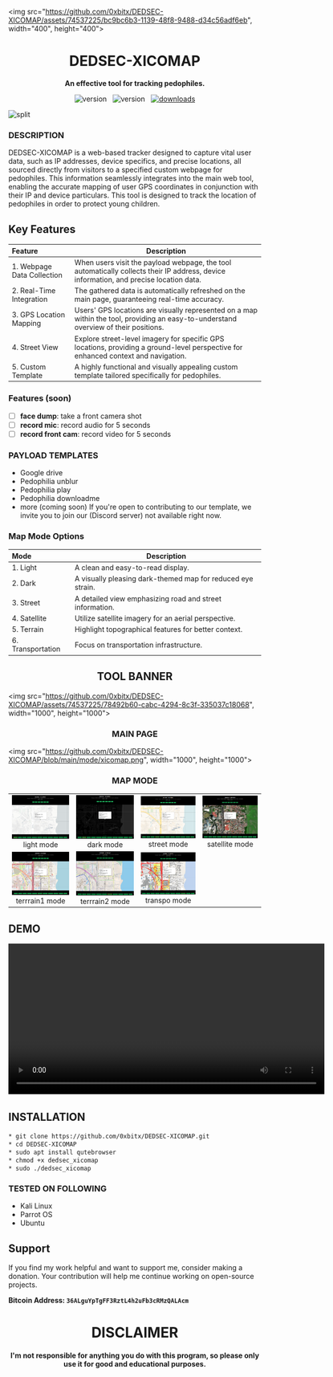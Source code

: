 
<img src="https://github.com/0xbitx/DEDSEC-XICOMAP/assets/74537225/bc9bc6b3-1139-48f8-9488-d34c56adf6eb", width="400", height="400">

<h1 align="center"> DEDSEC-XICOMAP</h1>

<p align="center">
  <b>An effective tool for tracking pedophiles.</b>
</p>

<p align="center">
  <img src="https://img.shields.io/badge/python-3.11.x-brightgreen.svg" alt="version" />
&nbsp;
      <img src="https://img.shields.io/badge/qutebrowser-2.5.4-brightgreen.svg" alt="version" />
  &nbsp;
  <a href="https://github.com/0xbitx/DEDSEC-XICOMAP.git">
    <img src="https://img.shields.io/npm/dm/repo-checklist" alt="downloads" />
  </a>
</p>


![split](https://github.com/terkelg/prompts/raw/master/media/split.png)
### DESCRIPTION
DEDSEC-XICOMAP is a web-based tracker designed to capture vital user data, such as IP addresses, device specifics, and precise locations, all sourced directly from visitors to a specified custom webpage for pedophiles. This information seamlessly integrates into the main web tool, enabling the accurate mapping of user GPS coordinates in conjunction with their IP and device particulars. This tool is designed to track the location of pedophiles in order to protect young children.

## Key Features

| Feature | Description                |
| :-------- | ------------------------- |
| 1. Webpage Data Collection |   When users visit the payload webpage, the tool automatically collects their IP address, device information, and precise location data.|
| 2. Real-Time Integration | The gathered data is automatically refreshed on the main page, guaranteeing real-time accuracy.|
| 3.  GPS Location Mapping |  Users' GPS locations are visually represented on a map within the tool, providing an easy-to-understand overview of their positions. |
| 4.  Street View |  Explore street-level imagery for specific GPS locations, providing a ground-level perspective for enhanced context and navigation.|
| 5.  Custom Template | A highly functional and visually appealing custom template tailored specifically for pedophiles. |

### Features (soon)

- [ ] **face dump**: take a front camera shot 
- [ ] **record mic**: record audio for 5 seconds
- [ ] **record front cam**: record video for 5 seconds 
      
### PAYLOAD TEMPLATES
- Google drive
- Pedophilia unblur
- Pedophilia play
- Pedophilia downloadme
- more (coming soon) If you're open to contributing to our template, we invite you to join our (Discord server) not available right now.

### Map Mode Options

| Mode | Description                |
| :-------- | ------------------------- |
| 1. Light  |  A clean and easy-to-read display. |
| 2. Dark  |   A visually pleasing dark-themed map for reduced eye strain.|
| 3. Street  | A detailed view emphasizing road and street information. |
| 4. Satellite  | Utilize satellite imagery for an aerial perspective. |
| 5. Terrain | Highlight topographical features for better context. |
| 6. Transportation  | Focus on transportation infrastructure. |

<h2 align="center">TOOL BANNER</h2>

<img src="https://github.com/0xbitx/DEDSEC-XICOMAP/assets/74537225/78492b60-cabc-4294-8c3f-335037c18068", width="1000", height="1000">

<h3 align="center">MAIN PAGE</h3>

<img src="https://github.com/0xbitx/DEDSEC-XICOMAP/blob/main/mode/xicomap.png", width="1000", height="1000">

<h3 align="center">MAP MODE</h3>

<table>
  <tr>
    <td align="center">
      <a href="#"><img src="https://github.com/0xbitx/DEDSEC-XICOMAP/blob/main/mode/light-mode.png" width="250"></a>
        <br />
      light mode
    </td>
    <td align="center">
      <a href="#"><img src="https://github.com/0xbitx/DEDSEC-XICOMAP/blob/main/mode/dark-mode.png" width="250"></a>
        <br />
      dark mode
    </td>
    <td align="center">
     <a href="#"><img src="https://github.com/0xbitx/DEDSEC-XICOMAP/blob/main/mode/street-mode.png" width="250"></a>
        <br />
      street mode
    </td>
    <td align="center">
      <a href="#"><img src="https://github.com/0xbitx/DEDSEC-XICOMAP/blob/main/mode/satellite-mode.png" width="250"></a>
        <br />
      satellite mode
    </td>
  </tr>
     <tr>
    <td align="center">
<a href="#"><img src="https://github.com/0xbitx/DEDSEC-XICOMAP/blob/main/mode/terrain-mode.png" width="250"></a>
        <br />
      terrrain1 mode
    </td>
    <td align="center">
   <a href="#"><img src="https://github.com/0xbitx/DEDSEC-XICOMAP/blob/main/mode/terrain2-mode.png" width="250"></a>
        <br />
      terrrain2 mode
    </td>
        <td align="center">
<a href="#"><img src="https://github.com/0xbitx/DEDSEC-XICOMAP/blob/main/mode/transpo-mode.png" width="250"></a>
            <br />
      transpo mode
    </td>
</table>

## DEMO  
<video width="630" height="300" src="https://user-images.githubusercontent.com/"></video>

## INSTALLATION 
    * git clone https://github.com/0xbitx/DEDSEC-XICOMAP.git
    * cd DEDSEC-XICOMAP
    * sudo apt install qutebrowser
    * chmod +x dedsec_xicomap
    * sudo ./dedsec_xicomap

### TESTED ON FOLLOWING
* Kali Linux 
* Parrot OS 
* Ubuntu

## Support

If you find my work helpful and want to support me, consider making a donation. Your contribution will help me continue working on open-source projects.

**Bitcoin Address: `36ALguYpTgFF3RztL4h2uFb3cRMzQALAcm`**

<h1 align="center"> DISCLAIMER </h1>

<h4 align="center">I'm not responsible for anything you do with this program, so please only use it for good and educational purposes. </h4>
